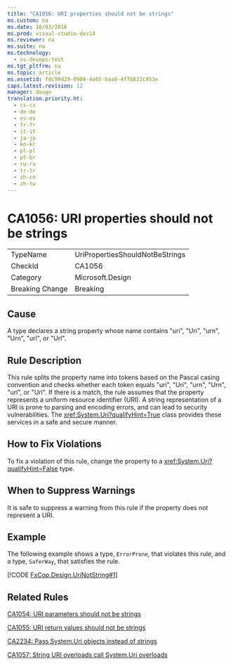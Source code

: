 ```yaml
---
title: "CA1056: URI properties should not be strings"
ms.custom: na
ms.date: 10/03/2016
ms.prod: visual-studio-dev14
ms.reviewer: na
ms.suite: na
ms.technology: 
  - vs-devops-test
ms.tgt_pltfrm: na
ms.topic: article
ms.assetid: fdc99d29-0904-4a65-baa8-4f76833c953e
caps.latest.revision: 12
manager: douge
translation.priority.ht: 
  - cs-cz
  - de-de
  - es-es
  - fr-fr
  - it-it
  - ja-jp
  - ko-kr
  - pl-pl
  - pt-br
  - ru-ru
  - tr-tr
  - zh-cn
  - zh-tw
---
```

# CA1056: URI properties should not be strings
|||  
|-|-|  
|TypeName|UriPropertiesShouldNotBeStrings|  
|CheckId|CA1056|  
|Category|Microsoft.Design|  
|Breaking Change|Breaking|  
  
## Cause  
 A type declares a string property whose name contains "uri", "Uri", "urn", "Urn", "url", or "Url".  
  
## Rule Description  
 This rule splits the property name into tokens based on the Pascal casing convention and checks whether each token equals "uri", "Uri", "urn", "Urn", "url", or "Url". If there is a match, the rule assumes that the property represents a uniform resource identifier (URI). A string representation of a URI is prone to parsing and encoding errors, and can lead to security vulnerabilities. The <xref:System.Uri?qualifyHint=True> class provides these services in a safe and secure manner.  
  
## How to Fix Violations  
 To fix a violation of this rule, change the property to a <xref:System.Uri?qualifyHint=False> type.  
  
## When to Suppress Warnings  
 It is safe to suppress a warning from this rule if the property does not represent a URI.  
  
## Example  
 The following example shows a type, `ErrorProne`, that violates this rule, and a type, `SaferWay`, that satisfies the rule.  
  
 [!CODE [FxCop.Design.UriNotString#1](../CodeSnippet/VS_Snippets_CodeAnalysis/FxCop.Design.UriNotString#1)]  
  
## Related Rules  
 [CA1054: URI parameters should not be strings](../VS_IDE/CA1054--URI-parameters-should-not-be-strings.md)  
  
 [CA1055: URI return values should not be strings](../VS_IDE/CA1055--URI-return-values-should-not-be-strings.md)  
  
 [CA2234: Pass System.Uri objects instead of strings](../VS_IDE/CA2234--Pass-System.Uri-objects-instead-of-strings.md)  
  
 [CA1057: String URI overloads call System.Uri overloads](../VS_IDE/CA1057--String-URI-overloads-call-System.Uri-overloads.md)